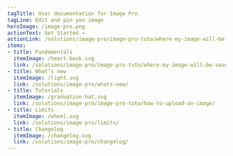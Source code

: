 ```yaml
---
tagTitle: User documentation for Image Pro.
tagLine: Edit and pin you image
heroImage: /image-pro.png
actionText: Get Started →
actionLink: /solutions/image-pro/image-pro-tuto/where-my-image-will-be-saved/
items:
- title: Fundamentals​
  itemImage: /heart-book.svg
  link: /solutions/image-pro/image-pro-tuto/where-my-image-will-be-saved/
- title: What’s new
  itemImage: /light.svg
  link: /solutions/image-pro/whats-new/
- title: Tutorials
  itemImage: /graduation-hat.svg
  link: /solutions/image-pro/image-pro-tuto/how-to-upload-an-image/
- title: Limits
  itemImage: /wheel.svg
  link: /solutions/image-pro/limits/
- title: Changelog
  itemImage: /changelog.svg
  link: /solutions/image-pro/changelog/
---
```


<Overview />
<Intercom />
<Hubspot />
<Clarity />
<GoogleAnalytics />